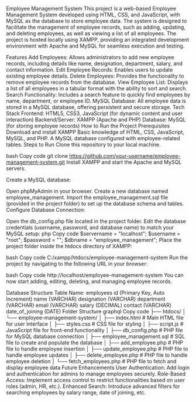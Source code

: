 Employee Management System
This project is a web-based Employee Management System developed using HTML, CSS, and JavaScript, with MySQL as the database to store employee data. The system is designed to facilitate the management of employee records, such as adding, updating, and deleting employees, as well as viewing a list of all employees. The project is hosted locally using XAMPP, providing an integrated development environment with Apache and MySQL for seamless execution and testing.

Features
Add Employees: Allows administrators to add new employee records, including details like name, designation, department, salary, and contact information.
Edit Employee Records: Enables users to update existing employee details.
Delete Employees: Provides the functionality to remove employee records from the database.
View Employee List: Displays a list of all employees in a tabular format with the ability to sort and search.
Search Functionality: Includes a search feature to quickly find employees by name, department, or employee ID.
MySQL Database: All employee data is stored in a MySQL database, offering persistent and secure storage.
Tech Stack
Frontend: HTML5, CSS3, JavaScript (for dynamic content and user interaction)
Backend/Server: XAMPP (Apache and PHP)
Database: MySQL (for storing employee records)
How to Run the Project
Prerequisites
Download and install XAMPP
Basic knowledge of HTML, CSS, JavaScript, MySQL, and PHP.
A MySQL database configured with employee-related tables.
Steps to Run
Clone this repository to your local machine.

bash
Copy code
git clone https://github.com/your-username/employee-management-system.git
Install XAMPP and start the Apache and MySQL servers.

Create a MySQL database:

Open phpMyAdmin in your browser.
Create a new database named employee_management.
Import the employee_management.sql file (provided in the project folder) to set up the database schema and tables.
Configure Database Connection:

Open the db_config.php file located in the project folder.
Edit the database credentials (username, password, and database name) to match your MySQL setup:
php
Copy code
$servername = "localhost";
$username = "root";
$password = "";
$dbname = "employee_management";
Place the project folder inside the htdocs directory of XAMPP:

bash
Copy code
C:/xampp/htdocs/employee-management-system
Run the project by navigating to the following URL in your browser:

bash
Copy code
http://localhost/employee-management-system
You can now start adding, editing, deleting, and managing employee records.

Database Structure
Table Name: employees
id (Primary Key, Auto Increment)
name (VARCHAR)
designation (VARCHAR)
department (VARCHAR)
email (VARCHAR)
salary (DECIMAL)
contact (VARCHAR)
date_of_joining (DATE)
Folder Structure
graphql
Copy code
├── htdocs/
│   └── employee-management-system/
│       ├── index.html            # Main HTML file for user interface
│       ├── styles.css            # CSS file for styling
│       ├── script.js             # JavaScript file for front-end functionality
│       ├── db_config.php         # PHP file for MySQL database connection
│       ├── employee_management.sql # SQL file to create and populate the database
│       ├── add_employee.php      # PHP file to handle employee insertion
│       ├── update_employee.php   # PHP file to handle employee updates
│       ├── delete_employee.php   # PHP file to handle employee deletion
│       └── fetch_employees.php   # PHP file to fetch and display employee data
Future Enhancements
User Authentication: Add login and authentication for admins to manage employees securely.
Role-Based Access: Implement access control to restrict functionalities based on user roles (admin, HR, etc.).
Enhanced Search: Introduce advanced filters for searching employees by salary range, date of joining, etc.
